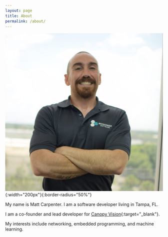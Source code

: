 ```yaml
---
layout: page
title: About
permalink: /about/
---
```

![me](/assets/matt.jpg){:width="200px"}{:border-radius="50%"}

My name is Matt Carpenter. I am a software developer living in Tampa, FL.

I am a co-founder and lead developer for [Canopy Vision](https://canopy-vision.ai){:target="_blank"}.

My interests include networking, embedded programming, and machine learning.
